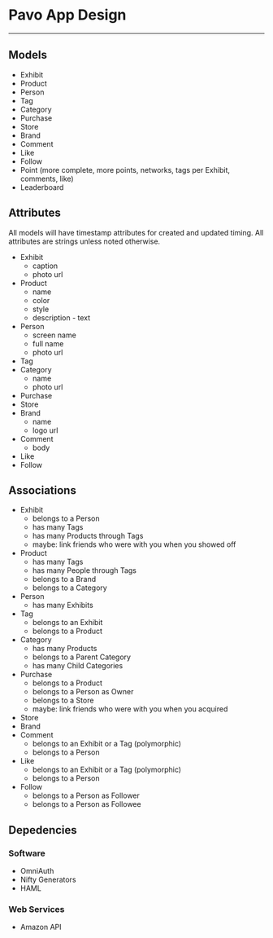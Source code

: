 # Pavo App Design

---

## Models
* Exhibit
* Product
* Person
* Tag
* Category
* Purchase
* Store
* Brand
* Comment
* Like
* Follow
* Point (more complete, more points, networks, tags per Exhibit, comments, like)
* Leaderboard

## Attributes

All models will have timestamp attributes for created and updated timing. All attributes are strings unless noted otherwise.

* Exhibit
  * caption
  * photo url
* Product
  * name
  * color
  * style
  * description - text
* Person
  * screen name
  * full name
  * photo url
* Tag
* Category
  * name
  * photo url
* Purchase
* Store
* Brand
  * name
  * logo url
* Comment
  * body
* Like
* Follow

## Associations
* Exhibit
  * belongs to a Person
  * has many Tags
  * has many Products through Tags
  * maybe: link friends who were with you when you showed off
* Product
  * has many Tags
  * has many People through Tags
  * belongs to a Brand
  * belongs to a Category
* Person
  * has many Exhibits
* Tag
  * belongs to an Exhibit
  * belongs to a Product
* Category
  * has many Products
  * belongs to a Parent Category
  * has many Child Categories
* Purchase
  * belongs to a Product
  * belongs to a Person as Owner
  * belongs to a Store
  * maybe: link friends who were with you when you acquired
* Store
* Brand
* Comment
  * belongs to an Exhibit or a Tag (polymorphic)
  * belongs to a Person
* Like
  * belongs to an Exhibit or a Tag (polymorphic)
  * belongs to a Person
* Follow
  * belongs to a Person as Follower
  * belongs to a Person as Followee

## Depedencies
### Software
* OmniAuth
* Nifty Generators
* HAML

### Web Services
* Amazon API


